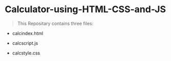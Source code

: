 # Calculator-using-HTML-CSS-and-JS


>This Repositary contains three files: 



* calcindex.html

* calcscript.js

* calcstyle.css



